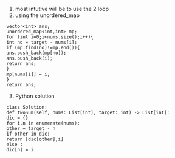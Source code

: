 1. most intutive will be to use the 2 loop
2. using the unordered_map
```
vector<int> ans;
unordered_map<int,int> mp;
for (int i=0;i<nums.size();i++){
int no = target - nums[i];
if (mp.find(no)!=mp.end()){
ans.push_back(mp[no]);
ans.push_back(i);
return ans;
}
mp[nums[i]] = i;
}
return ans;
```
3. Python solution
```
class Solution:
def twoSum(self, nums: List[int], target: int) -> List[int]:
dic = {}
for i,n in enumerate(nums):
other = target - n
if other in dic:
return [dic[other],i]
else :
dic[n] = i
```